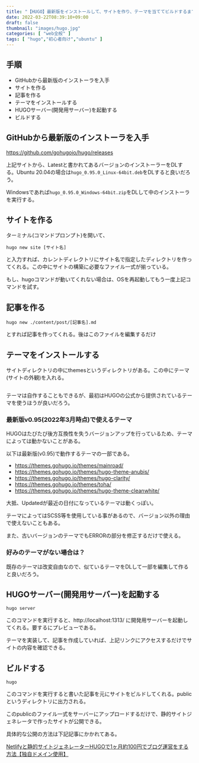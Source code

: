 ```yaml
---
title: "【HUGO】最新版をインストールして、サイトを作り、テーマを当ててビルドするまで"
date: 2022-03-22T08:39:10+09:00
draft: false
thumbnail: "images/hugo.jpg"
categories: [ "web全般" ]
tags: [ "hugo","初心者向け","ubuntu" ]
---
```


## 手順

- GitHubから最新版のインストーラを入手
- サイトを作る
- 記事を作る
- テーマをインストールする
- HUGOサーバー(開発用サーバー)を起動する
- ビルドする

## GitHubから最新版のインストーラを入手

https://github.com/gohugoio/hugo/releases

上記サイトから、Latestと書かれてあるバージョンのインストーラーをDLする。Ubuntu 20.04の場合は`hugo_0.95.0_Linux-64bit.deb`をDLすると良いだろう。

Windowsであれば`hugo_0.95.0_Windows-64bit.zip`をDLして中のインストーラを実行する。


## サイトを作る

ターミナル(コマンドプロンプト)を開いて、

    hugo new site [サイト名]

と入力すれば、カレントディレクトリにサイト名で指定したディレクトリを作ってくれる。この中にサイトの構築に必要なファイル一式が揃っている。

もし、hugoコマンドが動いてくれない場合は、OSを再起動してもう一度上記コマンドを試す。

## 記事を作る

    hugo new ./content/post/[記事名].md

とすれば記事を作ってくれる。後はこのファイルを編集するだけ

## テーマをインストールする

サイトディレクトリの中にthemesというディレクトリがある。この中にテーマ(サイトの外観)を入れる。

<div class="img-center"><img src="/images/Screenshot from 2022-03-22 13-25-17.png" alt=""></div>

テーマは自作することもできるが、最初はHUGOの公式から提供されているテーマを使うほうが良いだろう。

### 最新版v0.95(2022年3月時点)で使えるテーマ

HUGOはたびたび後方互換性を失うバージョンアップを行っているため、テーマによっては動かないことがある。

以下は最新版(v0.95)で動作するテーマの一部である。

- https://themes.gohugo.io/themes/mainroad/
- https://themes.gohugo.io/themes/hugo-theme-anubis/
- https://themes.gohugo.io/themes/hugo-clarity/
- https://themes.gohugo.io/themes/toha/
- https://themes.gohugo.io/themes/hugo-theme-cleanwhite/

大抵、Updatedが最近の日付になっているテーマは動くっぽい。

テーマによってはSCSS等を使用している事があるので、バージョン以外の理由で使えないこともある。

また、古いバージョンのテーマでもERRORの部分を修正するだけで使える。


### 好みのテーマがない場合は？

既存のテーマは改変自由なので、似ているテーマをDLして一部を編集して作ると良いだろう。

## HUGOサーバー(開発用サーバー)を起動する

    hugo server 

このコマンドを実行すると、http://localhost:1313/ に開発用サーバーを起動してくれる。要するにプレビューである。

テーマを実装して、記事を作成していれば、上記リンクにアクセスするだけでサイトの内容を確認できる。

## ビルドする

    hugo 

このコマンドを実行すると書いた記事を元にサイトをビルドしてくれる。publicというディレクトリに出力される。

このpublicのファイル一式をサーバーにアップロードするだけで、静的サイトジェネレータで作ったサイトが公開できる。

具体的な公開の方法は下記記事にかかれてある。

[Netlifyと静的サイトジェネレーターHUGOで1ヶ月約100円でブログ運営をする方法【独自ドメイン使用】](/post/startup-netlify/)




